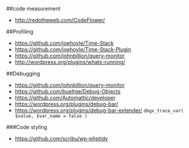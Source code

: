 ##code measurement

- http://redotheweb.com/CodeFlower/

##Profiling

- https://github.com/joehoyle/Time-Stack
- https://github.com/joehoyle/Time-Stack-Plugin
- https://github.com/johnbillion/query-monitor
- http://wordpress.org/plugins/whats-running/

##Debugging

- https://github.com/johnbillion/query-monitor
- https://github.com/bueltge/Debug-Objects
- https://github.com/Automattic/developer
- https://wordpress.org/plugins/debug-bar/
- https://wordpress.org/plugins/debug-bar-extender/ `dbgx_trace_var( $value, $var_name = false )`

###Code styling
- https://github.com/scribu/wp-phptidy

